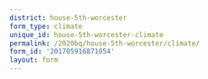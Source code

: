 ```yaml
---
district: house-5th-worcester
form_type: climate
unique_id: house-5th-worcester-climate
permalink: /2020bq/house-5th-worcester/climate/
form_id: '201705916871054'
layout: form
---
```

